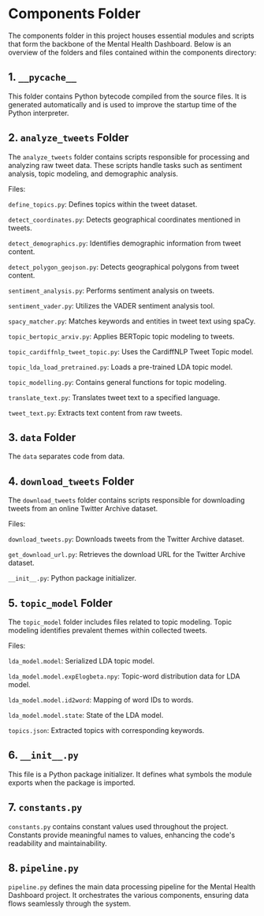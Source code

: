 # Components Folder
The components folder in this project houses essential modules and scripts that form the backbone of the Mental Health Dashboard. Below is an overview of the folders and files contained within the components directory:

## 1. `__pycache__`

This folder contains Python bytecode compiled from the source files. It is generated automatically and is used to improve the startup time of the Python interpreter.


## 2. `analyze_tweets` Folder

The `analyze_tweets` folder contains scripts responsible for processing and analyzing raw tweet data. These scripts handle tasks such as sentiment analysis, topic modeling, and demographic analysis.

Files:

`define_topics.py`: Defines topics within the tweet dataset.

`detect_coordinates.py`: Detects geographical coordinates mentioned in tweets.

`detect_demographics.py`: Identifies demographic information from tweet content.

`detect_polygon_geojson.py`: Detects geographical polygons from tweet content.

`sentiment_analysis.py`: Performs sentiment analysis on tweets.

`sentiment_vader.py`: Utilizes the VADER sentiment analysis tool.

`spacy_matcher.py`: Matches keywords and entities in tweet text using spaCy.

`topic_bertopic_arxiv.py`: Applies BERTopic topic modeling to tweets.

`topic_cardiffnlp_tweet_topic.py`: Uses the CardiffNLP Tweet Topic model.

`topic_lda_load_pretrained.py`: Loads a pre-trained LDA topic model.

`topic_modelling.py`: Contains general functions for topic modeling.

`translate_text.py`: Translates tweet text to a specified language.

`tweet_text.py`: Extracts text content from raw tweets.



## 3. `data` Folder

The `data` separates code from data.


## 4. `download_tweets` Folder

The `download_tweets` folder contains scripts responsible for downloading tweets from an online Twitter Archive dataset.

Files:

`download_tweets.py`: Downloads tweets from the Twitter Archive dataset.

`get_download_url.py`: Retrieves the download URL for the Twitter Archive dataset.

`__init__.py`: Python package initializer.



## 5. `topic_model` Folder

The `topic_model` folder includes files related to topic modeling. Topic modeling identifies prevalent themes within collected tweets.

Files:

`lda_model.model`: Serialized LDA topic model.

`lda_model.model.expElogbeta.npy`: Topic-word distribution data for LDA model.

`lda_model.model.id2word`: Mapping of word IDs to words.

`lda_model.model.state`: State of the LDA model.

`topics.json`: Extracted topics with corresponding keywords.


## 6. `__init__.py`

This file is a Python package initializer. It defines what symbols the module exports when the package is imported.


## 7. `constants.py`

`constants.py` contains constant values used throughout the project. Constants provide meaningful names to values, enhancing the code's readability and maintainability.


## 8. `pipeline.py`

`pipeline.py` defines the main data processing pipeline for the Mental Health Dashboard project. It orchestrates the various components, ensuring data flows seamlessly through the system.

